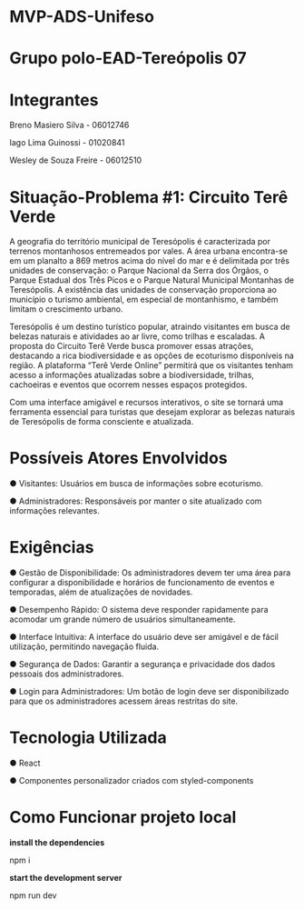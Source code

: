 # MVP-ADS-Unifeso

# **Grupo polo-EAD-Tereópolis 07**

# **Integrantes**

Breno Masiero Silva - 06012746

Iago Lima Guinossi - 01020841

Wesley de Souza Freire - 06012510

# **Situação-Problema #1: Circuito Terê Verde**

A geografia do território municipal de Teresópolis é caracterizada por terrenos montanhosos entremeados por vales. A área urbana encontra-se em um planalto a 869 metros acima do nível do mar e é delimitada por três unidades de conservação: o Parque Nacional da Serra dos Órgãos, o Parque Estadual dos Três Picos e o Parque Natural Municipal Montanhas de Teresópolis. A existência das unidades de conservação proporciona ao município o turismo ambiental, em especial de montanhismo, e também limitam o crescimento urbano.

Teresópolis é um destino turístico popular, atraindo visitantes em busca de belezas naturais e atividades ao ar livre, como trilhas e escaladas. A proposta do Circuito Terê Verde busca promover essas atrações, destacando a rica biodiversidade e as opções de ecoturismo disponíveis na região. A plataforma “Terê Verde Online” permitirá que os visitantes tenham acesso a informações atualizadas sobre a biodiversidade, trilhas, cachoeiras e eventos que ocorrem nesses espaços protegidos.

Com uma interface amigável e recursos interativos, o site se tornará uma ferramenta essencial para turistas que desejam explorar as belezas naturais de Teresópolis de forma consciente e atualizada.


# **Possíveis Atores Envolvidos**

●     Visitantes: Usuários em busca de informações sobre ecoturismo.

●     Administradores: Responsáveis por manter o site atualizado com informações relevantes.


# **Exigências**

● Gestão de Disponibilidade: Os administradores devem ter uma área para configurar a disponibilidade e horários de funcionamento de eventos e temporadas, além de atualizações de novidades.

● Desempenho Rápido: O sistema deve responder rapidamente para acomodar um grande número de usuários simultaneamente.

● Interface Intuitiva: A interface do usuário deve ser amigável e de fácil utilização, permitindo navegação fluida.

●  Segurança de Dados: Garantir a segurança e privacidade dos dados pessoais dos administradores.

● Login para Administradores: Um botão de login deve ser disponibilizado para que os administradores acessem áreas restritas do site.

# **Tecnologia Utilizada**

● React

● Componentes personalizador criados com styled-components


# **Como Funcionar projeto local**

**install the dependencies**

npm i

**start the development server**

npm run dev
